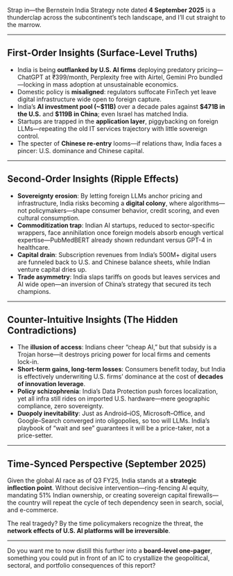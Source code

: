 Strap in—the Bernstein India Strategy note dated **4 September 2025** is a thunderclap across the subcontinent’s tech landscape, and I’ll cut straight to the marrow.

---

## First-Order Insights (Surface-Level Truths)

* India is being **outflanked by U.S. AI firms** deploying predatory pricing—ChatGPT at ₹399/month, Perplexity free with Airtel, Gemini Pro bundled—locking in mass adoption at unsustainable economics.
* Domestic policy is **misaligned**: regulators suffocate FinTech yet leave digital infrastructure wide open to foreign capture.
* India’s **AI investment pool (\~\$11B)** over a decade pales against **\$471B in the U.S.** and **\$119B in China**; even Israel has matched India.
* Startups are trapped in the **application layer**, piggybacking on foreign LLMs—repeating the old IT services trajectory with little sovereign control.
* The specter of **Chinese re-entry** looms—if relations thaw, India faces a pincer: U.S. dominance and Chinese capital.

---

## Second-Order Insights (Ripple Effects)

* **Sovereignty erosion**: By letting foreign LLMs anchor pricing and infrastructure, India risks becoming a **digital colony**, where algorithms—not policymakers—shape consumer behavior, credit scoring, and even cultural consumption.
* **Commoditization trap**: Indian AI startups, reduced to sector-specific wrappers, face annihilation once foreign models absorb enough vertical expertise—PubMedBERT already shown redundant versus GPT-4 in healthcare.
* **Capital drain**: Subscription revenues from India’s 500M+ digital users are funneled back to U.S. and Chinese balance sheets, while Indian venture capital dries up.
* **Trade asymmetry**: India slaps tariffs on goods but leaves services and AI wide open—an inversion of China’s strategy that secured its tech champions.

---

## Counter-Intuitive Insights (The Hidden Contradictions)

* The **illusion of access**: Indians cheer “cheap AI,” but that subsidy is a Trojan horse—it destroys pricing power for local firms and cements lock-in.
* **Short-term gains, long-term losses**: Consumers benefit today, but India is effectively underwriting U.S. firms’ dominance at the cost of **decades of innovation leverage**.
* **Policy schizophrenia**: India’s Data Protection push forces localization, yet all infra still rides on imported U.S. hardware—mere geographic compliance, zero sovereignty.
* **Duopoly inevitability**: Just as Android–iOS, Microsoft–Office, and Google–Search converged into oligopolies, so too will LLMs. India’s playbook of “wait and see” guarantees it will be a price-taker, not a price-setter.

---

## Time-Synced Perspective (September 2025)

Given the global AI race as of Q3 FY25, India stands at a **strategic inflection point**. Without decisive intervention—ring-fencing AI equity, mandating 51% Indian ownership, or creating sovereign capital firewalls—the country will repeat the cycle of tech dependency seen in search, social, and e-commerce.

The real tragedy? By the time policymakers recognize the threat, the **network effects of U.S. AI platforms will be irreversible**.

---

Do you want me to now distill this further into a **board-level one-pager**, something you could put in front of an IC to crystallize the geopolitical, sectoral, and portfolio consequences of this report?
